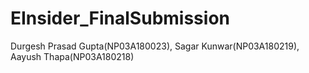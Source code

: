 # EInsider_FinalSubmission
 Durgesh Prasad Gupta(NP03A180023), Sagar Kunwar(NP03A180219), Aayush Thapa(NP03A180218)
